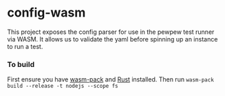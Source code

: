 # config-wasm
This project exposes the config parser for use in the pewpew test runner via WASM. It allows us to validate the yaml before spinning up an instance to run a test.

### To build
First ensure you have [wasm-pack](https://rustwasm.github.io/wasm-pack/installer/) and [Rust](https://www.rust-lang.org/tools/install) installed. Then run `wasm-pack build --release -t nodejs --scope fs`
